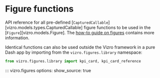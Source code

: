 <!-- vale off -->
# Figure functions
API reference for all pre-defined [`CapturedCallable`][vizro.models.types.CapturedCallable] figure functions to be used in the
[`Figure`][vizro.models.Figure]. The [how-to guide on figures](../user-guides/figure.md) contains more information.

Identical functions can also be used outside the Vizro framework in a pure Dash app by importing from the `vizro.figures.library` namespace:
```python
from vizro.figures.library import kpi_card, kpi_card_reference
```

::: vizro.figures
    options:
      show_source: true

<!-- vale on -->
